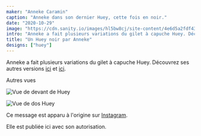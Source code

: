 ```yaml
---
maker: "Anneke Caramin"
caption: "Anneke dans son dernier Huey, cette fois en noir."
date: "2020-10-29"
image: "https://cdn.sanity.io/images/hl5bw8cj/site-content/4e6d5a2fdf43b6904230f7ef7594bbcd41dd8759-640x640.jpg"
intro: "Anneke a fait plusieurs variations du gilet à capuche Huey. Découvrez ses autres versions ici et ici ."
title: "Un Huey noir par Anneke"
designs: ["huey"]
---
```


Anneke a fait plusieurs variations du gilet à capuche Huey. Découvrez ses autres versions [ici](https://fr.freesewing.org/showcase/anneke-huey/) et [ici](https://fr.freesewing.org/showcase/anneke-huey-grey/).

Autres vues


![Vue de devant de Huey](https://posts.freesewing.org/uploads/anneke_huey_black_anneke2_a377a78430.jpg "Vue de devant Huey")

![Vue de dos Huey](https://posts.freesewing.org/uploads/anneke_huey_black_anneke3_02ae401053.jpg "Vue de dos Huey")


Ce message est apparu à l'origine sur [Instagram](https://www.instagram.com/p/Bz3jSeJIiYG/?utm_source=ig_web_copy_link).

Elle est publiée ici avec son autorisation.
